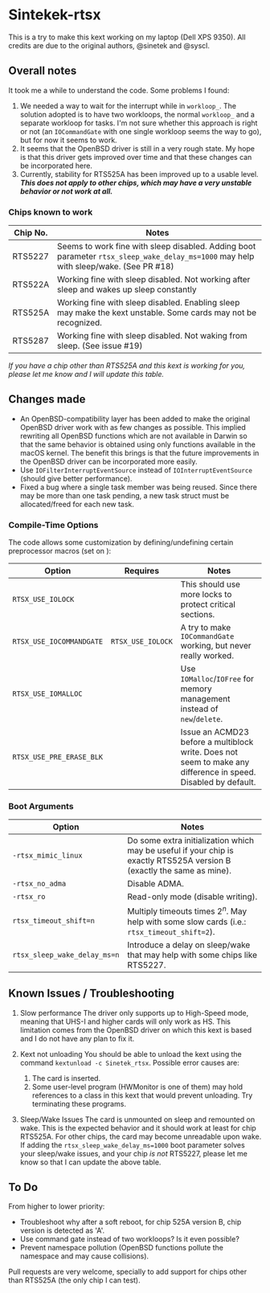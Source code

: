 # Sintekek-rtsx

This is a try to make this kext working on my laptop (Dell XPS 9350). All credits are due to the original authors, @sinetek and @syscl.

## Overall notes

It took me a while to understand the code. Some problems I found:

1. We needed a way to wait for the interrupt while in `workloop_`. The solution adopted is to have two workloops, the normal `workloop_` and a separate workloop for tasks. I'm not sure whether this approach is right or not (an `IOCommandGate` with one single workloop seems the way to go), but for now it seems to work.
1. It seems that the OpenBSD driver is still in a very rough state. My hope is that this driver gets improved over time and that these changes can be incorporated here.
1. Currently, stability for RTS525A has been improved up to a usable level. ***This does not apply to other chips, which may have a very unstable behavior or not work at all.***

### Chips known to work

| Chip No. | Notes                                                                                                                                |
|----------|--------------------------------------------------------------------------------------------------------------------------------------|
| RTS5227  | Seems to work fine with sleep disabled. Adding boot parameter `rtsx_sleep_wake_delay_ms=1000` may help with sleep/wake. (See PR #18) |
| RTS522A  | Working fine with sleep disabled. Not working after sleep and wakes up sleep constantly                                              |
| RTS525A  | Working fine with sleep disabled. Enabling sleep may make the kext unstable. Some cards may not be recognized.                       |
| RTS5287  | Working fine with sleep disabled. Not waking from sleep. (See issue #19)                                                             |

 _If you have a chip other than RTS525A and this kext is working for you, please let me know and I will update this table._

## Changes made

* An OpenBSD-compatibility layer has been added to make the original OpenBSD driver work with as few changes as possible. This implied rewriting all OpenBSD functions which are not available in Darwin so that the same behavior is obtained using only functions available in the macOS kernel. The benefit this brings is that the future improvements in the OpenBSD driver can be incorporated more easily.
* Use `IOFilterInterruptEventSource` instead of `IOInterruptEventSource` (should give better performance).
* Fixed a bug where a single task member was being reused. Since there may be more than one task pending, a new task struct must be allocated/freed for each new task.

### Compile-Time Options

The code allows some customization by defining/undefining certain preprocessor macros (set on ):

| Option                   | Requires          | Notes                                                                                                                       |
|--------------------------|-------------------|-----------------------------------------------------------------------------------------------------------------------------|
| `RTSX_USE_IOLOCK`        |                   | This should use more locks to protect critical sections.                                                                    |
| `RTSX_USE_IOCOMMANDGATE` | `RTSX_USE_IOLOCK` | A try to make `IOCommandGate` working, but never really worked.                                                             |
| `RTSX_USE_IOMALLOC`      |                   | Use `IOMalloc`/`IOFree` for memory management instead of `new`/`delete`.                                                    |
| `RTSX_USE_PRE_ERASE_BLK` |                   | Issue an ACMD23 before a multiblock write. Does not seem to make any difference in speed. Disabled by default.              |

### Boot Arguments

| Option                       | Notes                                                                                                                       |
|------------------------------|-----------------------------------------------------------------------------------------------------------------------------|
| `-rtsx_mimic_linux`          | Do some extra initialization which may be useful if your chip is exactly RTS525A version B (exactly the same as mine).      |
| `-rtsx_no_adma`              | Disable ADMA.                                                                                                               |
| `-rtsx_ro`                   | Read-only mode (disable writing).                                                                                           |
| `rtsx_timeout_shift=n`       | Multiply timeouts times 2<sup>*n*</sup>. May help with some slow cards (i.e.: `rtsx_timeout_shift=2`).                      |
| `rtsx_sleep_wake_delay_ms=n` | Introduce a delay on sleep/wake that may help with some chips like RTS5227.                      |

## Known Issues / Troubleshooting

1. Slow performance
   The driver only supports up to High-Speed mode, meaning that UHS-I and higher cards will only work as HS. This limitation comes from the OpenBSD driver on which this kext is based and I do not have any plan to fix it.

1. Kext not unloading
   You should be able to unload the kext using the command `kextunload -c Sinetek_rtsx`. Possible error causes are:
   1. The card is inserted.
   1. Some user-level program (HWMonitor is one of them) may hold references to a class in this kext that would prevent unloading. Try terminating these programs.

1. Sleep/Wake Issues
   The card is unmounted on sleep and remounted on wake. This is the expected behavior and it should work at least for chip RTS525A. For other chips, the card may become unreadable upon wake. If adding the `rtsx_sleep_wake_delay_ms=1000` boot parameter solves your sleep/wake issues, and your chip *is not* RTS5227, please let me know so that I can update the above table.

## To Do

From higher to lower priority:

 - Troubleshoot why after a soft reboot, for chip 525A version B, chip version is detected as 'A'.
 - Use command gate instead of two workloops? Is it even possible?
 - Prevent namespace pollution (OpenBSD functions pollute the namespace and may cause collisions).

Pull requests are very welcome, specially to add support for chips other than RTS525A (the only chip I can test).
